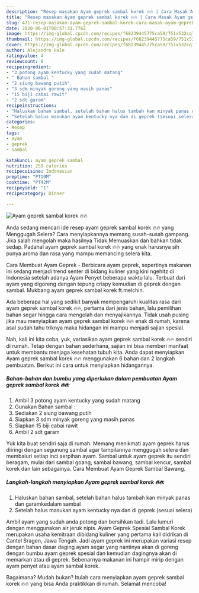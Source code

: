 ```yaml
---
description: "Resep masakan Ayam geprek sambal korek 🔥🔥 | Cara Masak Ayam geprek sambal korek 🔥🔥 Yang Bisa Manjain Lidah"
title: "Resep masakan Ayam geprek sambal korek 🔥🔥 | Cara Masak Ayam geprek sambal korek 🔥🔥 Yang Bisa Manjain Lidah"
slug: 471-resep-masakan-ayam-geprek-sambal-korek-cara-masak-ayam-geprek-sambal-korek-yang-bisa-manjain-lidah
date: 2020-06-01T00:57:31.776Z
image: https://img-global.cpcdn.com/recipes/f68239445775ca59/751x532cq70/ayam-geprek-sambal-korek-🔥🔥-foto-resep-utama.jpg
thumbnail: https://img-global.cpcdn.com/recipes/f68239445775ca59/751x532cq70/ayam-geprek-sambal-korek-🔥🔥-foto-resep-utama.jpg
cover: https://img-global.cpcdn.com/recipes/f68239445775ca59/751x532cq70/ayam-geprek-sambal-korek-🔥🔥-foto-resep-utama.jpg
author: Alejandro Hale
ratingvalue: 4
reviewcount: 8
recipeingredient:
- "3 potong ayam kentucky yang sudah matang"
- " Bahan sambal "
- "2 siung bawang putih"
- "3 sdm minyak goreng yang masih panas"
- "15 biji cabai rawit"
- "2 sdt garam"
recipeinstructions:
- "Haluskan bahan sambal, setelah bahan halus tambah kan minyak panas dan garamkedalam sambal"
- "Setelah halus masukan ayam kentucky nya dan di geprek (sesuai selera)"
categories:
- Resep
tags:
- ayam
- geprek
- sambal

katakunci: ayam geprek sambal 
nutrition: 259 calories
recipecuisine: Indonesian
preptime: "PT19M"
cooktime: "PT42M"
recipeyield: "1"
recipecategory: Dinner

---
```



![Ayam geprek sambal korek 🔥🔥](https://img-global.cpcdn.com/recipes/f68239445775ca59/751x532cq70/ayam-geprek-sambal-korek-🔥🔥-foto-resep-utama.jpg)

Anda sedang mencari ide resep ayam geprek sambal korek 🔥🔥 yang Menggugah Selera? Cara menyiapkannya memang susah-susah gampang. Jika salah mengolah maka hasilnya Tidak Memuaskan dan bahkan tidak sedap. Padahal ayam geprek sambal korek 🔥🔥 yang enak harusnya sih punya aroma dan rasa yang mampu memancing selera kita.

Cara Membuat Ayam Geprek - Berbicara ayam geprek, sepertinya makanan ini sedang menjadi trend senter di bidang kuliner yang kini ngehitz di Indonesia setelah adanya Ayam Penyet beberapa waktu lalu. Terbuat dari ayam yang digoreng dengan tepung crispy kemudian di geprek dengan sambal. Mukbang ayam geprek sambal korek ft.melchin.

Ada beberapa hal yang sedikit banyak mempengaruhi kualitas rasa dari ayam geprek sambal korek 🔥🔥, pertama dari jenis bahan, lalu pemilihan bahan segar hingga cara mengolah dan menyajikannya. Tidak usah pusing jika mau menyiapkan ayam geprek sambal korek 🔥🔥 enak di rumah, karena asal sudah tahu triknya maka hidangan ini mampu menjadi sajian spesial.


Nah, kali ini kita coba, yuk, variasikan ayam geprek sambal korek 🔥🔥 sendiri di rumah. Tetap dengan bahan sederhana, sajian ini bisa memberi manfaat untuk membantu menjaga kesehatan tubuh kita. Anda dapat menyiapkan Ayam geprek sambal korek 🔥🔥 menggunakan 6 bahan dan 2 langkah pembuatan. Berikut ini cara untuk menyiapkan hidangannya.

<!--inarticleads1-->

##### Bahan-bahan dan bumbu yang diperlukan dalam pembuatan Ayam geprek sambal korek 🔥🔥:

1. Ambil 3 potong ayam kentucky yang sudah matang
1. Gunakan  Bahan sambal :
1. Sediakan 2 siung bawang putih
1. Siapkan 3 sdm minyak goreng yang masih panas
1. Siapkan 15 biji cabai rawit
1. Ambil 2 sdt garam


Yuk kita buat sendiri saja di rumah. Memang menikmati ayam geprek harus diiringi dengan segunung sambal agar tampilannya menggugah selera dan membaluri setiap inci serpihan ayam. Sambal untuk ayam geprek itu sendiri beragam, mulai dari sambal goang, sambal bawang, sambal kencur, sambal korek dan lain sebagainya. Cara Membuat Ayam Geprek Sambal Bawang. 

<!--inarticleads2-->

##### Langkah-langkah menyiapkan Ayam geprek sambal korek 🔥🔥:

1. Haluskan bahan sambal, setelah bahan halus tambah kan minyak panas dan garamkedalam sambal
1. Setelah halus masukan ayam kentucky nya dan di geprek (sesuai selera)


Ambil ayam yang sudah anda potong dan bersihkan tadi. Lalu lumuri dengan menggunakan air jeruk nipis. Ayam Geprek Spesial Sambal Korek merupakan usaha kemitraan dibidang kuliner yang pertama kali didrikan di Cantel Sragen, Jawa Tengah. Jadi ayam geprek ini merupakan variasi resep dengan bahan dasar daging ayam segar yang nantinya akan di goreng dengan bumbu ayam geprek spesial dan kemudian dagingnya akan di memarkan atau di geprek. Sebenarnya makanan ini hampir mirip dengan ayam penyet atau ayam sambal korek. 

Bagaimana? Mudah bukan? Itulah cara menyiapkan ayam geprek sambal korek 🔥🔥 yang bisa Anda praktikkan di rumah. Selamat mencoba!
